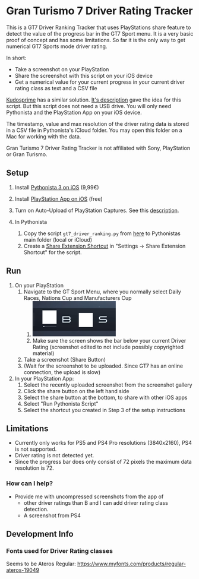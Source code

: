 # Gran Turismo 7 Driver Rating Tracker

This is a GT7 Driver Ranking Tracker that uses PlayStations share feature to detect the value of the progress bar in the GT7 Sport menu. It is a very basic proof of concept and has some limitations. So far it is the only way to get numerical GT7 Sports mode driver rating.

In short:

* Take a screenshot on your PlayStation
* Share the screenshot with this script on your iOS device
* Get a numerical value for your current progress in your current driver rating class as text and a CSV file

[Kudosprime](https://www.kudosprime.com) has a similar solution. [It's description](https://www.kudosprime.com/gt7/sport_tracker.php?id=84405) gave the idea for this script. But this script does not need a USB drive. You will only need Pythonista and the PlayStation App on your iOS device.

The timestamp, value and max resolution of the driver rating data is stored in a CSV file in Pythonista's iCloud folder. You may open this folder on a Mac for working with the data.

Gran Turismo 7 Driver Rating Tracker is not affiliated with Sony, PlayStation or Gran Turismo.

## Setup

1. Install [Pythonista 3 on iOS](https://apps.apple.com/us/app/pythonista-3/id1085978097?ls=1) (9,99€)

2. Install [PlayStation App on iOS](https://apps.apple.com/de/app/playstation-app/id410896080) (free)

3. Turn on Auto-Upload of PlayStation Captures. See this [description](https://gamerant.com/playstation-app-screenshots-photos/).

4. In Pythonista

   1. Copy the script `gt7_driver_ranking.py` from [here](https://github.com/snipem/gt7_driver_ranking_image_recognition/blob/main/gt7_driver_ranking_image_recognition.py) to Pythonistas main folder (local or iCloud)
   2. Create a [Share Extension Shortcut](https://omz-software.com/pythonista/docs/ios/pythonista_shortcuts.html#pythonista-share-extension) in "Settings -> Share Extension Shortcut" for the script.

   

## Run

1. On your PlayStation
   1. Navigate to the GT Sport Menu, where you normally select Daily Races, Nations Cup and Manufacturers Cup
      1. <img src="README.assets/reference.png" alt="reference" style="zoom:50%;" />
      2. Make sure the screen shows the bar below your current Driver Rating (screenshot edited to not include possibly copyrighted material)
   2. Take a screenshot (Share Button)
   3. (Wait for the screenshot to be uploaded. Since GT7 has an online connection, the upload is slow)
2. In your PlayStation App:
   1. Select the recently uploaded screenshot from the screenshot gallery
   2. Click the share button on the left hand side
   3. Select the share button at the bottom, to share with other iOS apps
   4. Select "Run Pythonista Script"
   5. Select the shortcut you created in Step 3 of the setup instructions



## Limitations

* Currently only works for PS5 and PS4 Pro resolutions (3840x2160), PS4 is not supported.
* Driver rating is not detected yet.
* Since the progress bar does only consist of 72 pixels the maximum data resolution is 72. 



### How can I help?

* Provide me with uncompressed screenshots from the app of 
  * other driver ratings than B and I can add driver rating class detection.
  * A screenshot from PS4

## Development Info

### Fonts used for Driver Rating classes

Seems to be Ateros Regular: https://www.myfonts.com/products/regular-ateros-19049
